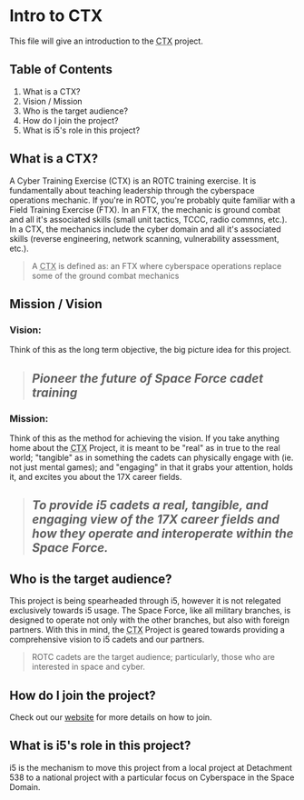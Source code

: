 # Intro to CTX

This file will give an introduction to the <abbr title='Cyber Training Exercise'>CTX</abbr> project.

## Table of Contents

1. What is a CTX?
1. Vision / Mission
1. Who is the target audience?
1. How do I join the project?
1. What is i5's role in this project?

## What is a CTX?

A Cyber Training Exercise (CTX) is an ROTC training exercise. It is fundamentally about teaching leadership through the cyberspace operations mechanic. If you're in ROTC, you're probably quite familiar with a Field Training Exercise (FTX). In an FTX, the mechanic is ground combat and all it's associated skills (small unit tactics, TCCC, radio commns, etc.). In a CTX, the mechanics include the cyber domain and all it's associated skills (reverse engineering, network scanning, vulnerability assessment, etc.).

> A <abbr title='Cyber Training Exercise'>CTX</abbr> is defined as: an FTX where cyberspace operations replace some of the ground combat mechanics

## Mission / Vision

### Vision:

Think of this as the long term objective, the big picture idea for this project.


> ## *Pioneer the future of Space Force cadet training*


### Mission:

Think of this as the method for achieving the vision. If you take anything home about the <abbr title='Cyber Training Exercise'>CTX</abbr> Project, it is meant to be "real" as in true to the real world; "tangible" as in something the cadets can physically engage with (ie. not just mental games); and "engaging" in that it grabs your attention, holds it, and excites you about the 17X career fields.


> ## *To provide i5 cadets a real, tangible, and engaging view of the 17X career fields and how they operate and interoperate within the Space Force.*


## Who is the target audience?

This project is being spearheaded through i5, however it is not relegated exclusively towards i5 usage. The Space Force, like all military branches, is designed to operate not only with the other branches, but also with foreign partners. With this in mind, the <abbr title='Cyber Training Exercise'>CTX</abbr> Project is geared towards providing a comprehensive vision to i5 cadets and our partners.

> ROTC cadets are the target audience; particularly, those who are interested in space and cyber.

## How do I join the project?

Check out our [website](i5space.com/ctx) for more details on how to join.

## What is i5's role in this project?

i5 is the mechanism to move this project from a local project at Detachment 538 to a national project with a particular focus on Cyberspace in the Space Domain.
